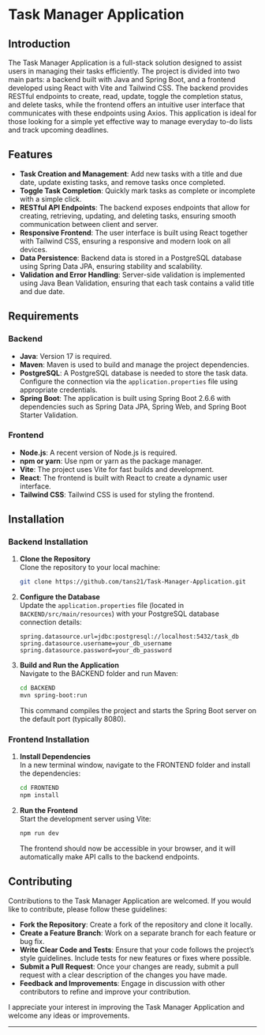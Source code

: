 # Task Manager Application

## Introduction

The Task Manager Application is a full-stack solution designed to assist users in managing their tasks efficiently. The project is divided into two main parts: a backend built with Java and Spring Boot, and a frontend developed using React with Vite and Tailwind CSS. The backend provides RESTful endpoints to create, read, update, toggle the completion status, and delete tasks, while the frontend offers an intuitive user interface that communicates with these endpoints using Axios. This application is ideal for those looking for a simple yet effective way to manage everyday to-do lists and track upcoming deadlines.

## Features

- **Task Creation and Management**: Add new tasks with a title and due date, update existing tasks, and remove tasks once completed.
- **Toggle Task Completion**: Quickly mark tasks as complete or incomplete with a simple click.
- **RESTful API Endpoints**: The backend exposes endpoints that allow for creating, retrieving, updating, and deleting tasks, ensuring smooth communication between client and server.
- **Responsive Frontend**: The user interface is built using React together with Tailwind CSS, ensuring a responsive and modern look on all devices.
- **Data Persistence**: Backend data is stored in a PostgreSQL database using Spring Data JPA, ensuring stability and scalability.
- **Validation and Error Handling**: Server-side validation is implemented using Java Bean Validation, ensuring that each task contains a valid title and due date.

## Requirements

### Backend

- **Java**: Version 17 is required.
- **Maven**: Maven is used to build and manage the project dependencies.
- **PostgreSQL**: A PostgreSQL database is needed to store the task data. Configure the connection via the `application.properties` file using appropriate credentials.
- **Spring Boot**: The application is built using Spring Boot 2.6.6 with dependencies such as Spring Data JPA, Spring Web, and Spring Boot Starter Validation.

### Frontend

- **Node.js**: A recent version of Node.js is required.
- **npm or yarn**: Use npm or yarn as the package manager.
- **Vite**: The project uses Vite for fast builds and development.
- **React**: The frontend is built with React to create a dynamic user interface.
- **Tailwind CSS**: Tailwind CSS is used for styling the frontend.

## Installation

### Backend Installation

1. **Clone the Repository**  
   Clone the repository to your local machine:
   ```bash
   git clone https://github.com/tans21/Task-Manager-Application.git
   ```

2. **Configure the Database**  
   Update the `application.properties` file (located in `BACKEND/src/main/resources`) with your PostgreSQL database connection details:
   ```properties
   spring.datasource.url=jdbc:postgresql://localhost:5432/task_db
   spring.datasource.username=your_db_username
   spring.datasource.password=your_db_password
   ```
   
3. **Build and Run the Application**  
   Navigate to the BACKEND folder and run Maven:
   ```bash
   cd BACKEND
   mvn spring-boot:run
   ```
   This command compiles the project and starts the Spring Boot server on the default port (typically 8080).

### Frontend Installation

1. **Install Dependencies**  
   In a new terminal window, navigate to the FRONTEND folder and install the dependencies:
   ```bash
   cd FRONTEND
   npm install
   ```
   
2. **Run the Frontend**  
   Start the development server using Vite:
   ```bash
   npm run dev
   ```
   The frontend should now be accessible in your browser, and it will automatically make API calls to the backend endpoints.

## Contributing

Contributions to the Task Manager Application are welcomed. If you would like to contribute, please follow these guidelines:

- **Fork the Repository**: Create a fork of the repository and clone it locally.
- **Create a Feature Branch**: Work on a separate branch for each feature or bug fix.
- **Write Clear Code and Tests**: Ensure that your code follows the project’s style guidelines. Include tests for new features or fixes where possible.
- **Submit a Pull Request**: Once your changes are ready, submit a pull request with a clear description of the changes you have made.
- **Feedback and Improvements**: Engage in discussion with other contributors to refine and improve your contribution.

I appreciate your interest in improving the Task Manager Application and welcome any ideas or improvements.

--------------------------------------------------
